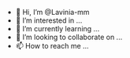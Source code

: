 - 👋 Hi, I’m @Lavinia-mm
- 👀 I’m interested in ...
- 🌱 I’m currently learning ...
- 💞️ I’m looking to collaborate on ...
- 📫 How to reach me ...

<!---
Lavinia-mm/Lavinia-mm is a ✨ special ✨ repository because its `README.md` (this file) appears on your GitHub profile.
You can click the Preview link to take a look at your changes.
--->
